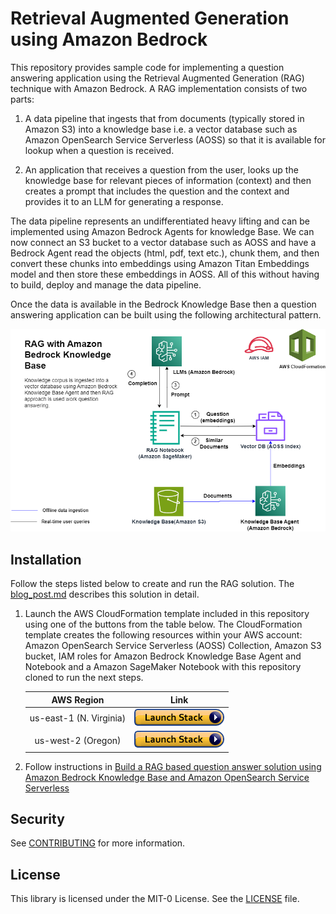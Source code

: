 # Retrieval Augmented Generation using Amazon Bedrock

This repository provides sample code for implementing a question answering application using the Retrieval Augmented Generation (RAG) technique with Amazon Bedrock. A RAG implementation consists of two parts:

1. A data pipeline that ingests that from documents (typically stored in Amazon S3) into a knowledge base i.e. a vector database such as Amazon OpenSearch Service Serverless (AOSS) so that it is available for lookup when a question is received.

1. An application that receives a question from the user, looks up the knowledge base for relevant pieces of information (context) and then creates a prompt that includes the question and the context and provides it to an LLM for generating a response.

The data pipeline represents an undifferentiated heavy lifting and can be implemented using Amazon Bedrock Agents for knowledge Base. We can now connect an S3 bucket to a vector database such as AOSS and have a Bedrock Agent read the objects (html, pdf, text etc.), chunk them, and then convert these chunks into embeddings using Amazon Titan Embeddings model and then store these embeddings in AOSS. All of this without having to build, deploy and manage the data pipeline.

Once the data is available in the Bedrock Knowledge Base then a question answering application can be built using the following architectural pattern.

![KB Agent](img/ML-15729-bedrock-agents-kb.png)

## Installation

Follow the steps listed below to create and run the RAG solution. The [blog_post.md](./blog_post.md) describes this solution in detail.

1. Launch the AWS CloudFormation template included in this repository using one of the buttons from the table below. The CloudFormation template creates the following resources within your AWS account: Amazon OpenSearch Service Serverless (AOSS) Collection, Amazon S3 bucket, IAM roles for Amazon Bedrock Knowledge Base Agent and Notebook and a Amazon SageMaker Notebook with this repository cloned to run the next steps.


   |AWS Region                |     Link        |
   |:------------------------:|:-----------:|
   |us-east-1 (N. Virginia)    | [<img src="./img/ML-15729-cloudformation-launch-stack.png">](https://console.aws.amazon.com/cloudformation/home?region=us-east-1#/stacks/new?stackName=rag-w-bedrock-kb&templateURL=https://aws-blogs-artifacts-public.s3.amazonaws.com/artifacts/ML-15729/template.yml) |
   |us-west-2 (Oregon)          | [<img src="./img/ML-15729-cloudformation-launch-stack.png">](https://console.aws.amazon.com/cloudformation/home?region=us-west-2#/stacks/new?stackName=rag-w-bedrock-kb&templateURL=https://aws-blogs-artifacts-public.s3.amazonaws.com/artifacts/ML-15729/template.yml) |

1. Follow instructions in [Build a RAG based question answer solution using Amazon Bedrock Knowledge Base and Amazon OpenSearch Service Serverless](./blog_post.md)

## Security

See [CONTRIBUTING](CONTRIBUTING.md#security-issue-notifications) for more information.

## License

This library is licensed under the MIT-0 License. See the [LICENSE](./LICENSE) file.


